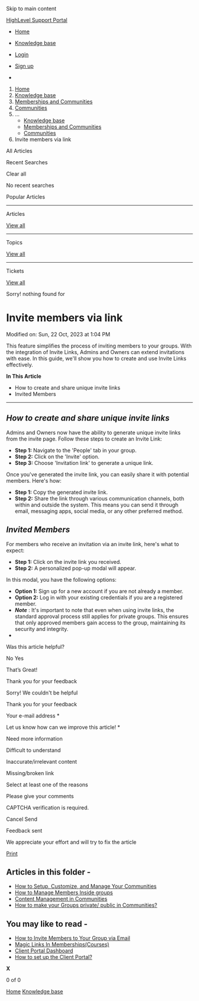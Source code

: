 Skip to main content

[ HighLevel Support Portal ](https://help.gohighlevel.com)

  * [ Home ](/support/home)
  * [ Knowledge base ](/support/solutions)

  * [Login](/support/login)
  * [Sign up](/support/signup)
  * 

  1. [Home](/support/home)
  2. [Knowledge base](/support/solutions)
  3. [Memberships and Communities](/support/solutions/155000000006)
  4. [Communities](/support/solutions/folders/155000000024)
  5. ... 
     * [Knowledge base](/support/solutions)
     * [Memberships and Communities](/support/solutions/155000000006)
     * [Communities](/support/solutions/folders/155000000024)
  6. Invite members via link

All  Articles 

Recent Searches

Clear all

No recent searches

Popular Articles

* * *

Articles

[View all](/support/search/solutions)

* * *

Topics

[View all](/support/search/topics)

* * *

Tickets

[View all](/support/search/tickets)

Sorry! nothing found for   

# Invite members via link

Modified on: Sun, 22 Oct, 2023 at 1:04 PM

This feature simplifies the process of inviting members to your groups. With the integration of Invite Links, Admins and Owners can extend invitations with ease. In this guide, we'll show you how to create and use Invite Links effectively.

**In This Article**

  * How to create and share unique invite links
  * Invited Members

* * *

##  _How to create and share unique invite links_

Admins and Owners now have the ability to generate unique invite links from the invite page. Follow these steps to create an Invite Link:

  * **Step 1:** Navigate to the 'People' tab in your group.
  * **Step 2:** Click on the 'Invite' option.
  * **Step 3:** Choose 'Invitation link' to generate a unique link.

Once you've generated the invite link, you can easily share it with potential members. Here's how:

  * **Step 1:** Copy the generated invite link.
  * **Step 2:** Share the link through various communication channels, both within and outside the system. This means you can send it through email, messaging apps, social media, or any other preferred method.  

## _Invited Members_

For members who receive an invitation via an invite link, here's what to expect:

  * **Step 1:** Click on the invite link you received.
  * **Step 2:** A personalized pop-up modal will appear.

In this modal, you have the following options:

  * **Option 1:** Sign up for a new account if you are not already a member.
  * **Option 2:** Log in with your existing credentials if you are a registered member.
  * **_Note_** : It's important to note that even when using invite links, the standard approval process still applies for private groups. This ensures that only approved members gain access to the group, maintaining its security and integrity.
  *   

Was this article helpful?

No  Yes 

That’s Great!

Thank you for your feedback

Sorry! We couldn't be helpful

Thank you for your feedback

Your e-mail address *

Let us know how can we improve this article! *

Need more information 

Difficult to understand 

Inaccurate/irrelevant content 

Missing/broken link 

Select at least one of the reasons 

Please give your comments 

CAPTCHA verification is required. 

Cancel  Send 

Feedback sent

We appreciate your effort and will try to fix the article

[Print](javascript:print\(\))

## Articles in this folder -

  * [How to Setup, Customize, and Manage Your Communities](/support/solutions/articles/155000000280-how-to-setup-customize-and-manage-your-communities)
  * [How to Manage Members Inside groups](/support/solutions/articles/155000000289-how-to-manage-members-inside-groups)
  * [Content Management in Communities](/support/solutions/articles/155000000297-content-management-in-communities)
  * [How to make your Groups private/ public in Communities?](/support/solutions/articles/155000000735-how-to-make-your-groups-private-public-in-communities-)

## You may like to read -

  * [How to Invite Members to Your Group via Email](/support/solutions/articles/155000001033-how-to-invite-members-to-your-group-via-email)
  * [Magic Links In Memberships(Courses)](/support/solutions/articles/48001207804-magic-links-in-memberships-courses-)
  * [Client Portal Dashboard](/support/solutions/articles/155000001205-client-portal-dashboard)
  * [How to set up the Client Portal?](/support/solutions/articles/155000000193-how-to-set-up-the-client-portal-)

**X**

0 of 0 []()

[Home](/support/home) [Knowledge base](/support/solutions)
